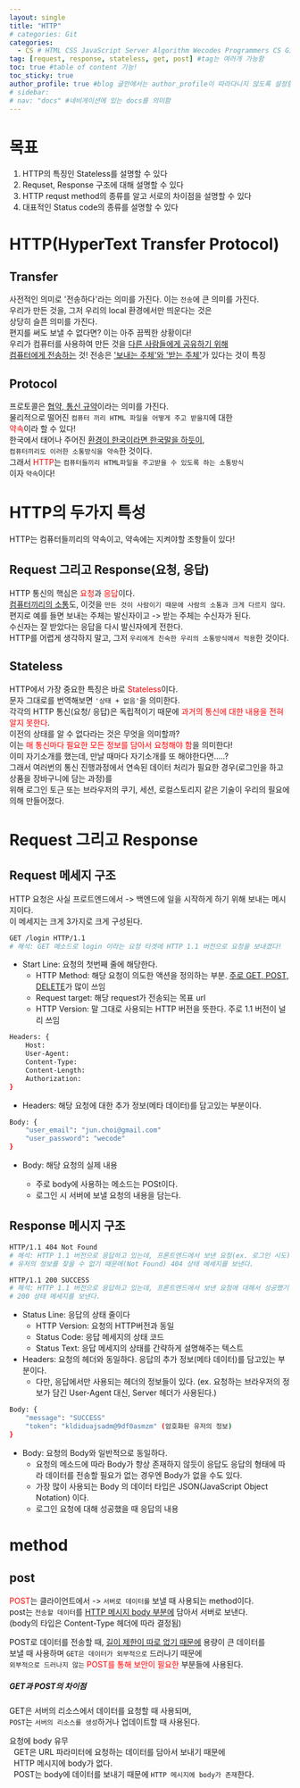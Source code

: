 ```yaml
---
layout: single
title: "HTTP"
# categories: Git
categories:
  - CS # HTML CSS JavaScript Server Algorithm Wecodes Programmers CS Github Blog
tag: [request, response, stateless, get, post] #tag는 여러개 가능함
toc: true #table of content 기능!
toc_sticky: true
author_profile: true #blog 글안에서는 author_profile이 따라다니지 않도록 설정함
# sidebar:
# nav: "docs" #네비게이션에 있는 docs를 의미함
---
```


# 목표

1. HTTP의 특징인 Stateless를 설명할 수 있다
2. Requset, Response 구조에 대해 설명할 수 있다
3. HTTP requst method의 종류를 알고 서로의 차이점을 설명할 수 있다
4. 대표적인 Status code의 종류를 설명할 수 있다

# HTTP(HyperText Transfer Protocol)

## Transfer

사전적인 의미로 '전송하다'라는 의미를 가진다. 이는 `전송`에 큰 의미를 가진다.  
우리가 만든 것을, 그저 우리의 local 환경에서만 띄운다는 것은  
상당히 슬픈 의미를 가진다.  
편지를 써도 보낼 수 없다면? 이는 아주 끔찍한 상황이다!  
우리가 컴퓨터를 사용하여 만든 것을 <u>다른 사람들에게 공유하기 위해</u>  
<u>컴퓨터에게 전송하는</u> 것!
전송은 <u>'보내는 주체'와 '받는 주체'</u>가 있다는 것이 특징

## Protocol

프로토콜은 <u>협약, 통신 규약</u>이라는 의미를 가진다.  
물리적으로 떨어진 `컴퓨터 끼리 HTML 파일을 어떻게 주고 받을지`에 대한  
<span style="color:red">약속</span>이라 할 수 있다!  
한국에서 태어나 주어진 <u>환경이 한국이라면 한국말을 하듯이</u>,  
`컴퓨터끼리도 이러한 소통방식을 약속`한 것이다.  
그래서 <span style="color:red">HTTP</span>는 `컴퓨터들끼리 HTML파일을 주고받을 수 있도록 하는 소통방식`  
이자 `약속`이다!

# HTTP의 두가지 특성

HTTP는 컴퓨터들끼리의 약속이고, 약속에는 지켜야할 조항들이 있다!

## Request 그리고 Response(요청, 응답)

HTTP 통신의 핵심은 <span style="color:red">요청</span>과 <span style="color:red">응답</span>이다.  
<u>컴퓨터끼리의 소통</u>도, 이것을 `만든 것이 사람이기 때문에 사람의 소통과 크게 다르지 않다`.  
편지로 예를 들면 보내는 주체는 발신자이고 -> 받는 주체는 수신자가 된다.  
수신자는 잘 받았다는 응답을 다시 발신자에게 전한다.  
HTTP를 어렵게 생각하지 말고, 그저 `우리에게 친숙한 우리의 소통방식에서 적용`한 것이다.

## Stateless

HTTP에서 가장 중요한 특징은 바로 <span style="color:red">Stateless</span>이다.  
문자 그대로를 번역해보면 `'상태 + 없음'`을 의미한다.  
각각의 HTTP 통신(요청/ 응답)은 독립적이기 때문에 <span style="color:red">과거의 통신에 대한 내용을 전혀 알지 못한다</span>.  
이전의 상태를 알 수 없다라는 것은 무엇을 의미할까?  
이는 <span style="color:red">매 통신마다 필요한 모든 정보를 담아서 요청해야 함</span>을 의미한다!  
이미 자기소개를 했는데, 만날 때마다 자기소개를 또 해야한다면.....?  
그래서 여러번의 통신 진행과정에서 연속된 데이터 처리가 필요한 경우(로그인을 하고 상품을 장바구니에 담는 과정)를  
위해 로그인 토근 또는 브라우저의 쿠기, 세션, 로컬스토리지 같은 기술이 우리의 필요에 의해 만들어졌다.

# Request 그리고 Response

## Request 메세지 구조

HTTP 요청은 사실 프로트엔드에서 -> 백엔드에 일을 시작하게 하기 위해 보내는 메시지이다.  
이 메세지는 크게 3가지로 크게 구성된다.

```bash
GET /login HTTP/1.1
# 해석: GET 메소드로 login 이라는 요청 타겟에 HTTP 1.1 버전으로 요청을 보내겠다!
```

- Start Line: 요청의 첫번째 줄에 해당한다.
  - HTTP Method: 해당 요청이 의도한 액션을 정의하는 부분. <u>주로 GET, POST, DELETE</u>가 많이 쓰임
  - Request target: 해당 request가 전송되는 목표 url
  - HTTP Version: 말 그대로 사용되는 HTTP 버전을 뜻한다. 주로 1.1 버전이 널리 쓰임

```bash
Headers: {
    Host:
    User-Agent:
    Content-Type:
    Content-Length:
    Authorization:
}
```

- Headers: 해당 요청에 대한 추가 정보(메타 데이터)를 담고있는 부분이다.

```bash
Body: {
    "user_email": "jun.choi@gmail.com"
    "user_password": "wecode"
}
```

- Body: 해당 요청의 실제 내용

  - 주로 body에 사용하는 메소드는 POSt이다.
  - 로그인 시 서버에 보낼 요청의 내용을 담는다.

## Response 메시지 구조

```bash
HTTP/1.1 404 Not Found
# 해석: HTTP 1.1 버전으로 응답하고 있는데, 프론트엔드에서 보낸 요청(ex. 로그인 시도)에 대해서
# 유저의 정보를 찾을 수 없기 때문에(Not Found) 404 상태 메세지를 보낸다.

HTTP/1.1 200 SUCCESS
# 해석: HTTP 1.1 버전으로 응답하고 있는데, 프론트엔드에서 보낸 요청에 대해서 성공했기 때문에
# 200 상태 메세지를 보낸다.
```

- Status Line: 응답의 상태 줄이다
  - HTTP Version: 요청의 HTTP버전과 동일
  - Status Code: 응답 메세지의 상태 코드
  - Status Text: 응답 메세지의 상태를 간략하게 설명해주는 텍스트
- Headers: 요청의 헤더와 동일하다. 응답의 추가 정보(메타 데이터)를 담고있는 부분이다.
  - 다만, 응답에서만 사용되는 헤더의 정보들이 있다. (ex. 요청하는 브라우저의 정보가 담긴 User-Agent 대신, Server 헤더가 사용된다.)

```bash
Body: {
    "message": "SUCCESS"
    "token": "kldiduajsadm@9df0asmzm" (암호화된 유저의 정보)
}
```

- Body: 요청의 Body와 일반적으로 동일하다.
  - 요청의 메소드에 따라 Body가 항상 존재하지 않듯이 응답도 응답의 형태에 따라 데이터를 전송할 필요가 없는 경우엔 Body가 없을 수도 있다.
  - 가장 많이 사용되는 Body 의 데이터 타입은 JSON(JavaScript Object Notation) 이다.
  - 로그인 요청에 대해 성공했을 때 응답의 내용

# method

## post

<span style="color:red">POST</span>는 클라이언트에서 -> `서버로 데이터를` 보낼 때 사용되는 method이다.  
post는 `전송할 데이터`를 <u>HTTP 메시지 body 부분에</u> 담아서 서버로 보낸다.  
(body의 타입은 Content-Type 헤더에 따라 결정됨)

POST로 데이터를 전송할 때, <u>길이 제한이 따로 없기 때문에</u> 용량이 큰 데이터를  
보낼 때 사용하며 `GET은 데이터가 외부적으로` 드러나기 때문에  
`외부적으로 드러나지 않는` <span style="color:red">POST를 통해 보안이 필요한</span> 부분들에 사용된다.

##### GET과 POST의 차이점

GET은 서버의 리소스에서 데이터를 요청할 때 사용되며,  
`POST`는 `서버의 리소스를 생성`하거나 업데이트할 때 사용된다.

요청에 body 유무  
&nbsp; GET은 URL 파라미터에 요청하는 데이터를 담아서 보내기 때문에  
&nbsp; HTTP 메시지에 body가 없다.  
&nbsp; POST는 body에 데이터를 보내기 때문에 `HTTP 메시지에 body가 존재`한다.

<!-- ### 2. Link 넣기

```

유형 1: (설명어를 입력) : [gunhee's coding blog](https://gunhee-jeong.github.io/)
유형 2: (URL 자동연결) : <https://gunhee-jeong.github.io/>
유형 3: (동일 파일 내 '문단으로 이동') : [1. Header로 이동](###-1-header)

```

유형 1: (설명어를 입력) : [gunhee's coding blog](https://gunhee-jeong.github.io/)
유형 2: (URL 자동연결) : <https://gunhee-jeong.github.io/>
유형 3: (동일 파일 내 '문단으로 이동') : [1. Header로 이동](#1-header)
유형 3의 방법

1. 특수문자를 제거
2. 스페이스는 -로 바꾸고
3. 대문자는 소문자로!
   그래서 ### 1. Header -> #1-header

## Link: [google][https://www.google.com/]

### 3. 수평선

```

---

```

---

### 4. 라인 바꾸기

```

스페이스바를 2번 눌러주면 다음칸으로
이동할 수 있어요!

```

---

스페이스바를 2번 눌러주면
다음칸으로 이동할 수 있어요!

### 5. list 만들기

```

1. 1번
2. 2번
3. 3번

- 순서없는 list
  - 순서없는 list
    - 순서없는 list

```

1. 1번
2. 2번
3. 3번

- 순서없는 list
  - 순서없는 list
    - 순서없는 list

---

### 6. font 관련

```

**진하게** -> 볼드
_기울여서_ -> 이탤릭체
~~취소선~~ -> 취소선

<ul>밑줄넣기</ul> -> 밑줄
<span style="color:red">빨간 글씨</span> -> 글자색
이것이 `인라인` 입니다 -> 인라인 코드
```

**진하게** -> 볼드
_기울여서_ -> 이탤릭체
~~취소선~~ -> 취소선
<u>밑줄넣기</u> -> 밑줄
<span style="color:red">빨간 글씨</span>
이것이 `인라인` 입니다 -> 인라인 코드

---

### 7. 인용구문

```
> coding
>
> > JavaScript
> >
> > > 내가 프짱!
```

> coding
>
> > JavaScript
> >
> > > 내가 프짱!

---

### 8. 이미지 삽입

```
유형1: ('사이즈를 조절' -> HTML 태그 사용) : <img src="https://gunhee-jeong.github.io/assets/images/blogLogo.png" width="300" height="200">
유형2: (이미지 삽입 후 -> 링크 걸기)
[![이미지](https://gunhee-jeong.github.io/assets/images/blogLogo/blogLogo.png)](https://gunhee-jeong.github.io/)
```

유형1: ('사이즈를 조절' -> HTML 태그 사용) : <img src="https://gunhee-jeong.github.io/assets/images/blogLogo.png" width="300" height="200">
유형2: (이미지 삽입 후 -> 링크 걸기)
[![이미지](https://gunhee-jeong.github.io/assets/images/blogLogo.png)](https://gunhee-jeong.github.io/)

### 9. 표 만들기

```
||국어|영어|
| :--- | ---: | :--: |
|건희 | 100점 | 100점
|철수 | 100점 | 100점
```

|      |  국어 | 영어  |
| :--- | ----: | :---: |
| 건희 | 100점 | 100점 |
| 철수 | 100점 | 100점 |

> - header를 넣고 싶은 경우 ---을 사용하고 :을 이용하여 정렬에 사용함!

### 10. 토글 만들기

```
<details>
<summary>여기를 누르세요</summary>
<div markdown="1">
숨겨진 내용
</div>
</details>
```

<details>
<summary>여기를 누르세요</summary>
<div markdown="1">
숨겨진 내용
</div>
</details> -->
